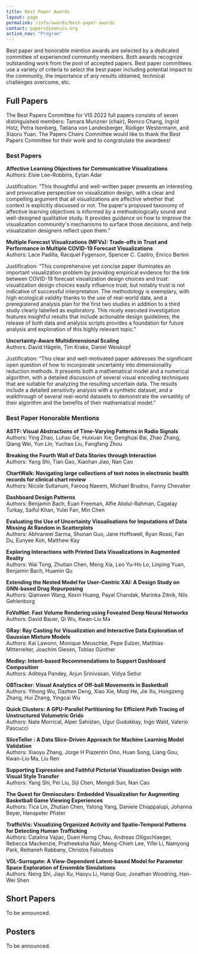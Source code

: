 ```yaml
---
title: Best Paper Awards
layout: page
permalink: /info/awards/best-paper-awards
contact: papers@ieeevis.org
active_nav: "Program"
---
```


Best paper and honorable mention awards are selected by a dedicated committee of experienced community members. Both awards recognize outstanding work from the pool of accepted papers. Best paper committees use a variety of criteria to select the best paper including potential impact to the community, the importance of any results obtained, technical challenges overcome, etc.

## Full Papers

The Best Papers Committee for VIS 2022 full papers consists of seven distinguished members: Tamara Munzner (chair), Remco Chang, Ingrid Hotz, Petra Isenberg, Tatiana von Landesberger, Rüdiger Westermann, and Xiaoru Yuan. The Papers Chairs Committee would like to thank the Best Papers Committee for their work and to congratulate the awardees!

### Best Papers

**Affective Learning Objectives for Communicative Visualizations**
<br/>
Authors: Elsie Lee-Robbins, Eytan Adar 

Justification: “This thoughtful and well-written paper presents an interesting and provocative perspective on visualization design, with a clear and compelling argument that all visualizations are affective whether that context is explicitly discussed or not. The paper's proposed taxonomy of affective learning objectives is informed by a methodologically sound and well-designed qualitative study. It provides guidance on how to improve the visualization community's mechanisms to surface those decisions, and help visualization designers reflect upon them.”

**Multiple Forecast Visualizations (MFVs): Trade-offs in Trust and Performance in Multiple COVID-19 Forecast Visualizations**
<br/>
Authors: Lace Padilla, Racquel Fygenson, Spencer C. Castro, Enrico Bertini

Justification: “This comprehensive yet concise paper illuminates an important visualization problem by providing empirical evidence for the link between COVID-19 forecast visualization design choices and trust: visualization design choices easily influence trust, but notably trust is not indicative of successful interpretation. The methodology is exemplary, with high ecological validity thanks to the use of real-world data, and a preregistered analysis plan for the first two studies in addition to a third study clearly labelled as exploratory. This nicely executed investigation features insightful results that include actionable design guidelines; the release of both data and analysis scripts provides a foundation for future analysis and exploration of this highly relevant topic.”

**Uncertainty-Aware Multidimensional Scaling**
<br/>
Authors: David Hägele, Tim Krake, Daniel Weiskopf

Justification: “This clear and well-motivated paper addresses the significant open question of how to incorporate uncertainty into dimensionality reduction methods. It presents both a mathematical model and a numerical algorithm, with a detailed discussion of several visual encoding techniques that are suitable for analyzing the resulting uncertain data. The results include a detailed sensitivity analysis with a synthetic dataset, and a walkthrough of several real-world datasets to demonstrate the versatility of their algorithm and the benefits of their mathematical model.”

### Best Paper Honorable Mentions

**ASTF: Visual Abstractions of Time-Varying Patterns in Radio Signals**
<br/>
Authors: Ying Zhao, Luhao Ge, Huixuan Xie, Genghuai Bai, Zhao Zhang, Qiang Wei, Yun Lin, Yuchao Liu, Fangfang Zhou

**Breaking the Fourth Wall of Data Stories through Interaction**
<br/>
Authors: Yang Shi, Tian Gao, Xiaohan Jiao, Nan Cao

**ChartWalk: Navigating large collections of text notes in electronic health records for clinical chart review**
<br/>
Authors: Nicole Sultanum, Farooq Naeem, Michael Brudno, Fanny Chevalier

**Dashboard Design Patterns**
<br/>
Authors: Benjamin Bach, Euan Freeman, Alfie Abdul-Rahman, Cagatay Turkay, Saiful Khan, Yulei Fan, Min Chen

**Evaluating the Use of Uncertainty Visualisations for Imputations of Data Missing At Random in Scatterplots**
<br/>
Authors: Abhraneel Sarma, Shunan Guo, Jane Hoffswell, Ryan Rossi, Fan Du, Eunyee Koh, Matthew Kay

**Exploring Interactions with Printed Data Visualizations in Augmented Reality**
<br/>
Authors: Wai Tong, Zhutian Chen, Meng Xia, Leo Yu-Ho Lo, Linping Yuan, Benjamin Bach, Huamin Qu

**Extending the Nested Model for User-Centric XAI: A Design Study on GNN-based Drug Repurposing**
<br/>
Authors: Qianwen Wang, Kexin Huang, Payal Chandak, Marinka Zitnik, Nils Gehlenborg

**FoVolNet: Fast Volume Rendering using Foveated Deep Neural Networks**
<br/>
Authors: David Bauer, Qi Wu, Kwan-Liu Ma

**GRay: Ray Casting for Visualization and Interactive Data Exploration of Gaussian Mixture Models**
<br/>
Authors: Kai Lawonn, Monique Meuschke, Pepe Eulzer, Matthias Mitterreiter, Joachim Giesen, Tobias Günther

**Medley: Intent-based Recommendations to Support Dashboard Composition**
<br/>
Authors: Aditeya Pandey, Arjun Srinivasan, Vidya Setlur

**OBTracker: Visual Analytics of Off-ball Movements in Basketball**
<br/>
Authors: Yihong Wu, Dazhen Deng, Xiao Xie, Moqi He, Jie Xu, Hongzeng Zhang, Hui Zhang, Yingcai Wu

**Quick Clusters: A GPU-Parallel Partitioning for Efficient Path Tracing of Unstructured Volumetric Grids**
<br/>
Authors: Nate Morrical, Alper Sahistan, Ugur Gudukbay, Ingo Wald, Valerio Pascucci

**SliceTeller : A Data Slice-Driven Approach for Machine Learning Model Validation**
<br/>
Authors: Xiaoyu Zhang, Jorge H Piazentin Ono, Huan Song, Liang Gou, Kwan-Liu Ma, Liu Ren

**Supporting Expressive and Faithful Pictorial Visualization Design with Visual Style Transfer**
<br/>
Authors: Yang Shi, Pei Liu, Siji Chen, Mengdi Sun, Nan Cao

**The Quest for Omnioculars: Embedded Visualization for Augmenting Basketball Game Viewing Experiences**
<br/>
Authors: Tica Lin, Zhutian Chen, Yalong Yang, Daniele Chiappalupi, Johanna Beyer, Hanspeter Pfister

**TrafficVis: Visualizing Organized Activity and Spatio-Temporal Patterns for Detecting Human Trafficking**
<br/>
Authors: Catalina Vajiac, Duen Horng Chau, Andreas Olligschlaeger, Rebecca Mackenzie, Pratheeksha Nair, Meng-Chieh Lee, Yifei Li, Namyong Park, Reihaneh Rabbany, Christos Faloutsos

**VDL-Surrogate: A View-Dependent Latent-based Model for Parameter Space Exploration of Ensemble Simulations**
<br />
Authors: Neng Shi, Jiayi Xu, Haoyu Li, Hanqi Guo, Jonathan Woodring, Han-Wei Shen


## Short Papers

To be announced.

## Posters

To be announced.
